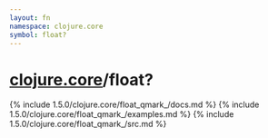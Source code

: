 ```yaml
---
layout: fn
namespace: clojure.core
symbol: float?
---
```


# [clojure.core](../)/float?

{% include 1.5.0/clojure.core/float_qmark_/docs.md %}
{% include 1.5.0/clojure.core/float_qmark_/examples.md %}
{% include 1.5.0/clojure.core/float_qmark_/src.md %}

